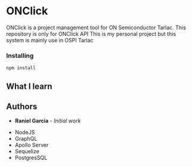 # ONClick

ONClick is a project management tool for ON Semiconductor Tarlac. This repository is only for ONClick API
This is my personal project but this system is mainly use in OSPI Tarlac

### Installing

```
npm install
```

## What I learn

## Authors

- **Raniel Garcia** - _Initial work_

* NodeJS
* GraphQL
* Apollo Server
* Sequelize
* PostgresSQL
